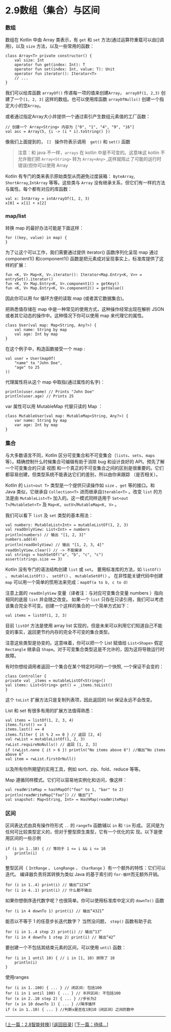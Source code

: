 # 2.9数组（集合）与区间

<a name="sz"></a>

### 数组

数组在 Kotlin 中由  Array  类表示，有  `get`  和  `set`  方法(通过运算符重载可以由[]调用)，以及  `size`  方法，以及一些常用的函数：

	class Array<T> private constructor() {
		val size: Int
		operator fun get(index: Int): T
		operator fun set(index: Int, value: T): Unit
		operator fun iterator(): Iterator<T>
		// ...
	}

我们可以给库函数  `arrayOf()`  传递每一项的值来创建`Array`， `arrayOf(1, 2,3)`  创建了一个`[1, 2, 3]` 这样的数组。也可以使用库函数  `arrayOfNulls()`  创建一个指定大小的空`Array`。

或者通过指定Array大小并提供一个通过索引产生数组元素值的工厂函数：

	// 创建一个 Array<String> 内容为 ["0", "1", "4", "9", "16"]
	val asc = Array(5, {i -> (i * i).toString() })

像我们上面提到的， `[] ` 操作符表示调用　`get()` 和 `set()`  函数

> 注意：和 java 不一样，`arrays` 在 kotlin 中是不可变的。这意味这 kotlin 不允许我们把  `Array<String>`  转为  `Array<Any>`  ,这样就阻止了可能的运行时错误(但你可以使用  Array<outAny> 


Kotlin 有专门的类来表示原始类型从而避免过度装箱： `ByteArray`, `ShortArray`,`IntArray` 等等。这些类与 `Array` 没有继承关系，但它们有一样的方法与属性。每个都有对应的库函数：

	val x: IntArray = intArrayOf(1, 2, 3)
	x[0] = x[1] + x[2]

### map/list

转换 map 的最好办法可能是下面这样：

	for ((key, value) in map) {
	}

为了让这个可以工作，我们需要通过提供  iterator()  函数序列化呈现 map 通过  component1()  和component1()  函数是把元素成对呈现事实上，标准库提供了这样的扩展：

	fun <K, V> Map<K, V>.iterator(): Iterator<Map.Entry<K, V>> = entrySet().iterator()
	fun <K, V> Map.Entry<K, V>.component1() = getKey()
	fun <K, V> Map.Entry<K, V>.component2() = getValue()

因此你可以用 for 循环方便的读取 map (或者其它数据集合)。

把熟悉值存储在 map 中是一种常见的使用方式，这种操作经常出现在解析 JSON
或者其它动态的操作中。这种情况下你可以使用 map 来代理它的属性。

	class User(val map: Map<String, Any?>) {
		val name: String by map
		val age: Int by map
	}

在这个例子中，构造函数接受一个 map :

	val user = User(mapOf(
		"name" to "John Doe",
		"age" to 25
	))

代理属性将从这个 map 中取指(通过属性的名字)：

	println(user.name) // Prints "John Doe"
	println(user.age) // Prints 25

var 属性可以用 MutableMap 代替只读的  Map  ：

	class MutableUser(val map: MutableMap<String, Any?>) {
		var name: String by map
		var age: Int by map
	}

### 集合

与大多数语言不同，Kotlin 区分可变集合和不可变集合（`lists`、`sets`、`maps` 等）。精确控制什么时候集合可编辑有助于消除 bug 和设计良好的 API。预先了解一个可变集合的只读  视图 和一个真正的不可变集合之间的区别是很重要的。它们都容易创建，但类型系统不能表达它们的差别，所以由你来跟踪
（是否相关）。

Kotlin 的 `List<out T>` 类型是一个提供只读操作如 `size` 、`get` 等的接口。和 Java 类似，它继承自 `Collection<T>` 进⽽继承自`Iterable<T>` 。改变 `list` 的方法是由 `MutableList<T>` 加入的。这一模式同样适用于 `Set<out T>`/`MutableSet<T>` 及 `Map<K, outV>`/`MutableMap<K, V>` 。

我们可以看下 `list` 及 `set` 类型的基本用法：

	val numbers: MutableList<Int> = mutableListOf(1, 2, 3)
	val readOnlyView: List<Int> = numbers
	println(numbers) // 输出 "[1, 2, 3]"
	numbers.add(4)
	println(readOnlyView) // 输出 "[1, 2, 3, 4]"
	readOnlyView.clear() // -> 不能编译
	val strings = hashSetOf("a", "b", "c", "c")
	assert(strings.size == 3)

Kotlin 没有专门的语法结构创建 `list` 或 `set`。 要用标准库的方法，如 `listOf()` 、 `mutableListOf()` 、 `setOf()` 、 `mutableSetOf()` 。 在非性能关键代码中创建 `map` 可以用一个简单的惯用法来完成：`mapOf(a to b, c to d)`

注意上面的 `readOnlyView` 变量（译者注：与对应可变集合变量 numbers ）指向相同的底层 `list` 并会随之改变。 如果一个 `list` 只存在只读引用，我们可以考虑该集合完全不可变。创建一个这样的集合的一个简单方式如下：

	val items = listOf(1, 2, 3)

目前 `listOf` 方法是使用 array list 实现的，但是未来可以利用它们知道自己不能变的事实，返回更节约内存的完全不可变的集合类型。

注意这些类型是协变的。这意味着，你可以把一个 List<Rectangle> 赋值给 `List<Shape>` 假定 `Rectangle` 继承自 `Shape`。对于可变集合类型这是不允许的，因为这将导致运行时故障。

有时你想给调用者返回一个集合在某个特定时间的一个快照, 一个保证不会变的：

	class Controller {
	private val _items = mutableListOf<String>()
	val items: List<String> get() = _items.toList()
	}

这个 `toList` 扩展方法只是复制列表项，因此返回的 list 保证永远不会改变。

List 和 set 有很多有用的扩展方法值得熟悉：

	val items = listOf(1, 2, 3, 4)
	items.first() == 1
	items.last() == 4
	items.filter { it % 2 == 0 } // 返回 [2, 4]
	val rwList = mutableListOf(1, 2, 3)
	rwList.requireNoNulls() // 返回 [1, 2, 3]
	if (rwList.none { it > 6 }) println("No items above 6") //输出“No items above 6”
	val item = rwList.firstOrNull()

以及所有你所期望的实用工具，例如 sort、zip、fold、reduce 等等。

Map 遵循同样模式。它们可以容易地实例化和访问，像这样：

	val readWriteMap = hashMapOf("foo" to 1, "bar" to 2)
	println(readWriteMap["foo"]) // 输出“1”
	val snapshot: Map<String, Int> = HashMap(readWriteMap)

### 区间

区间表达式由具有操作符形式 `..` 的 `rangeTo` 函数辅以 `in` 和 `!in` 形成。 区间是为任何可比较类型定义的，但对于整型原生类型，它有一个优化的实
现。以下是使用区间的一些示例

	if (i in 1..10) { // 等同于 1 <= i && i <= 10
		println(i) 
	}

整型区间（ `IntRange` 、 `LongRange` 、 `CharRange` ）有一个额外的特性：它们可以迭代。 编译器负责将其转换为类似 Java 的基于索引的 `for-循环`而无额外开销。

	for (i in 1..4) print(i) // 输出“1234”
	for (i in 4..1) print(i) // 什么都不输出

如果你想倒序迭代数字呢？也很简单。你可以使用标准库中定义的 `downTo()` 函数

	for (i in 4 downTo 1) print(i) // 输出“4321”

能否以不等于 1 的任意步长迭代数字？ 当然没问题， `step()` 函数有助于此

	for (i in 1..4 step 2) print(i) // 输出“13”
	for (i in 4 downTo 1 step 2) print(i) // 输出“42”

要创建一个不包括其结束元素的区间，可以使用 `until` 函数：

	for (i in 1 until 10) { // i in [1, 10) 排除了 10
		println(i)
	}

使用ranges

	for (i in 1..100) { ... } // 闭区间: 包括100
	for (i in 1 until 100) { ... } // 半开区间: 不包括100
	for (x in 2..10 step 2) { ... } //步长为2
	for (x in 10 downTo 1) { ... } //降序循环
	if (x in 1..10) { ... } //判断x是否在1到10（闭区间）之间的数中


---
[[上一篇：2.8智能转换](https://sogrey.github.io/Kotlin-Notes/notes/2%E5%9F%BA%E6%9C%AC%E8%AF%AD%E6%B3%95/2.8%E6%99%BA%E8%83%BD%E8%BD%AC%E6%8D%A2)] [[返回目录](https://sogrey.github.io/Kotlin-Notes/)] [[下一篇：待续...]()]